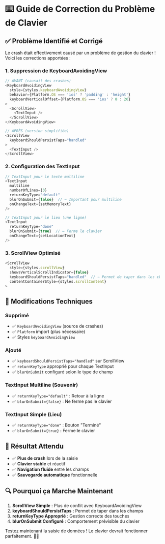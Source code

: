 # ⌨️ Guide de Correction du Problème de Clavier

## ✅ **Problème Identifié et Corrigé**

Le crash était effectivement causé par un problème de gestion du clavier ! Voici les corrections apportées :

### **1. Suppression de KeyboardAvoidingView**
```typescript
// AVANT (causait des crashes)
<KeyboardAvoidingView 
  style={styles.keyboardAvoidingView}
  behavior={Platform.OS === 'ios' ? 'padding' : 'height'}
  keyboardVerticalOffset={Platform.OS === 'ios' ? 0 : 20}
>
  <ScrollView>
    <TextInput />
  </ScrollView>
</KeyboardAvoidingView>

// APRÈS (version simplifiée)
<ScrollView 
  keyboardShouldPersistTaps="handled"
>
  <TextInput />
</ScrollView>
```

### **2. Configuration des TextInput**
```typescript
// TextInput pour le texte multiline
<TextInput
  multiline
  numberOfLines={3}
  returnKeyType="default"
  blurOnSubmit={false}  // ← Important pour multiline
  onChangeText={setMemoryText}
/>

// TextInput pour le lieu (une ligne)
<TextInput
  returnKeyType="done"
  blurOnSubmit={true}  // ← Ferme le clavier
  onChangeText={setLocationText}
/>
```

### **3. ScrollView Optimisé**
```typescript
<ScrollView 
  style={styles.scrollView} 
  showsVerticalScrollIndicator={false}
  keyboardShouldPersistTaps="handled"  // ← Permet de taper dans les champs
  contentContainerStyle={styles.scrollContent}
>
```

## 🔧 **Modifications Techniques**

### **Supprimé**
- ✅ `KeyboardAvoidingView` (source de crashes)
- ✅ `Platform` import (plus nécessaire)
- ✅ Styles `keyboardAvoidingView`

### **Ajouté**
- ✅ `keyboardShouldPersistTaps="handled"` sur ScrollView
- ✅ `returnKeyType` approprié pour chaque TextInput
- ✅ `blurOnSubmit` configuré selon le type de champ

### **TextInput Multiline (Souvenir)**
- ✅ `returnKeyType="default"` : Retour à la ligne
- ✅ `blurOnSubmit={false}` : Ne ferme pas le clavier

### **TextInput Simple (Lieu)**
- ✅ `returnKeyType="done"` : Bouton "Terminé"
- ✅ `blurOnSubmit={true}` : Ferme le clavier

## 🎯 **Résultat Attendu**

- ✅ **Plus de crash** lors de la saisie
- ✅ **Clavier stable** et réactif
- ✅ **Navigation fluide** entre les champs
- ✅ **Sauvegarde automatique** fonctionnelle

## 🔍 **Pourquoi ça Marche Maintenant**

1. **ScrollView Simple** : Plus de conflit avec KeyboardAvoidingView
2. **keyboardShouldPersistTaps** : Permet de taper dans les champs
3. **returnKeyType Approprié** : Gestion correcte des touches
4. **blurOnSubmit Configuré** : Comportement prévisible du clavier

Testez maintenant la saisie de données ! Le clavier devrait fonctionner parfaitement. 🍷✨




